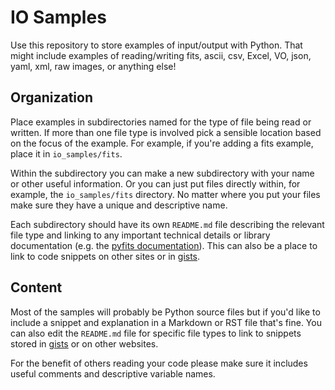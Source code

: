 IO Samples
==========

Use this repository to store examples of input/output with Python.
That might include examples of reading/writing fits, ascii, csv, Excel, VO, json, yaml, xml,
raw images, or anything else!

Organization
------------

Place examples in subdirectories named for the type of file being read or written.
If more than one file type is involved pick a sensible location based on the focus of the example.
For example, if you're adding a fits example, place it in `io_samples/fits`.

Within the subdirectory you can make a new subdirectory with your name or other useful information.
Or you can just put files directly within, for example, the `io_samples/fits` directory.
No matter where you put your files make sure they have a unique and descriptive name.

Each subdirectory should have its own `README.md` file describing the relevant file type and linking
to any important technical details or library documentation
(e.g. the [pyfits documentation](http://packages.python.org/pyfits/)).
This can also be a place to link to code snippets on other sites or in [gists](http://gist.github.com).

Content
-------

Most of the samples will probably be Python source files but if you'd like to include a snippet
and explanation in a Markdown or RST file that's fine. You can also edit the `README.md` file for
specific file types to link to snippets stored in [gists](http://gist.github.com) or on
other websites.

For the benefit of others reading your code please make sure it includes useful comments and
descriptive variable names.
